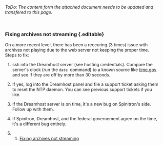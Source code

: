 *ToDo: The content form the attached document needs to be updated and
transfered to this page.*

 

### Fixing archives not streaming {.editable}

On a more recent level, there has been a reccuring (3 times) issue with
archives not playing due to the web server not keeping the proper time.
Steps to fix:

1.  ssh into the Dreamhost server (see hosting credentials). Compare the
    server's clock (run the `date `command) to a known source
    like [time.gov](http://time.gov "http://time.gov") and see if they
    are off by more than 30 seconds.
2.  If yes, log into the Dreamhost panel and file a support ticket
    asking them to reset the NTP daemon. You can see previous support
    tickets if you like.
3.  If the Dreamhost server is on time, it's a new bug on Spinitron's
    side. Follow up with them.
4.  If Spinitron, Dreamhost, and the federal governement agree on the
    time, it's a different bug entirely.

1.  1. [Fixing archives not streaming](#Fixing_archives_not_streaming)

